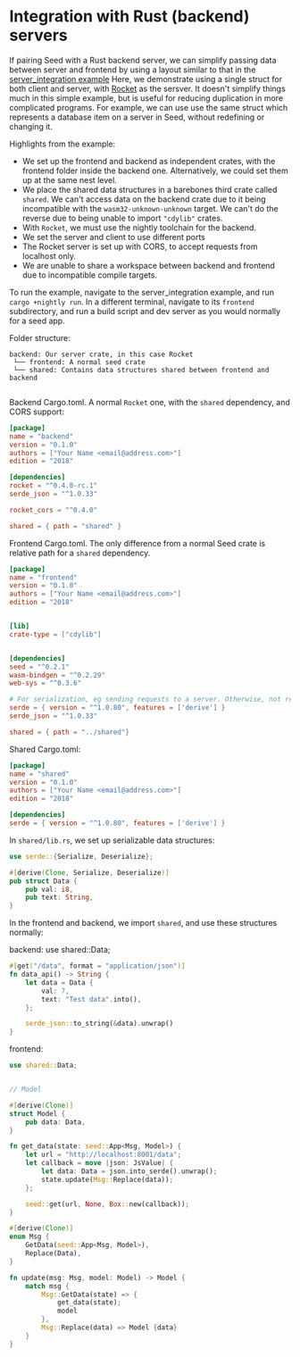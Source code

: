 # Integration with Rust (backend) servers

If pairing Seed with a Rust backend server, we can simplify passing data between
server and frontend by using a layout similar to that in the [server_integration example](https://github.com/David-OConnor/seed/tree/master/examples/server_interaction)
Here, we demonstrate using a single struct for both client and server, with [Rocket](https://rocket.rs/)
as the sersver. It doesn't simplify
things much in this simple example, but is useful for reducing duplication in more
complicated programs. For example, we can use use the same struct which represents a 
database item on a server in Seed, without redefining or changing it.

Highlights from the example:
- We set up the frontend and backend as independent crates, with the frontend folder
inside the backend one. Alternatively, we could set them up at the same nest level.
- We place the shared data structures in a barebones third crate called `shared`. We can't access
data on the backend crate due to it being incompatible with the `wasm32-unknown-unknown` target.
We can't do the reverse due to being unable to import `"cdylib"` crates.
- With `Rocket`, we must use the nightly toolchain for the backend.
- We set the server and client to use different ports
- The Rocket server is set up with CORS, to accept requests from localhost only.
- We are unable to share a workspace between backend and frontend due to incompatible
compile targets.

To run the example, navigate to the server_integration example, and run `cargo +nightly run`.
In a different terminal, navigate to its `frontend` subdirectory, and run a build script and dev server
as you would normally for a seed app.

Folder structure:
```
backend: Our server crate, in this case Rocket
 └── frontend: A normal seed crate
 └── shared: Contains data structures shared between frontend and backend
 
```

Backend Cargo.toml. A normal `Rocket` one, with the `shared` dependency, and CORS support:
```toml
[package]
name = "backend"
version = "0.1.0"
authors = ["Your Name <email@address.com>"]
edition = "2018"

[dependencies]
rocket = "^0.4.0-rc.1"
serde_json = "^1.0.33"

rocket_cors = "^0.4.0"

shared = { path = "shared" }
```
Frontend Cargo.toml. The only difference from a normal Seed crate is relative path
for a `shared` dependency.
```toml
[package]
name = "frontend"
version = "0.1.0"
authors = ["Your Name <email@address.com>"]
edition = "2018"


[lib]
crate-type = ["cdylib"]


[dependencies]
seed = "^0.2.1"
wasm-bindgen = "^0.2.29"
web-sys = "^0.3.6"

# For serialization, eg sending requests to a server. Otherwise, not required.
serde = { version = "^1.0.80", features = ['derive'] }
serde_json = "^1.0.33"

shared = { path = "../shared"}
```

Shared Cargo.toml:
```toml
[package]
name = "shared"
version = "0.1.0"
authors = ["Your Name <email@address.com>"]
edition = "2018"

[dependencies]
serde = { version = "^1.0.80", features = ['derive'] }
```

In `shared/lib.rs`, we set up serializable data structures:
```rust
use serde::{Serialize, Deserialize};

#[derive(Clone, Serialize, Deserialize)]
pub struct Data {
    pub val: i8,
    pub text: String,
}
```

In the frontend and backend, we import `shared`, and use these structures normally:

backend:
use shared::Data;

```rust
#[get("/data", format = "application/json")]
fn data_api() -> String {
    let data = Data {
        val: 7,
        text: "Test data".into(),
    };

    serde_json::to_string(&data).unwrap()
}
```

frontend:
```rust
use shared::Data;


// Model

#[derive(Clone)]
struct Model {
    pub data: Data,
}

fn get_data(state: seed::App<Msg, Model>) {
    let url = "http://localhost:8001/data";
    let callback = move |json: JsValue| {
        let data: Data = json.into_serde().unwrap();
        state.update(Msg::Replace(data));
    };

    seed::get(url, None, Box::new(callback));
}

#[derive(Clone)]
enum Msg {
    GetData(seed::App<Msg, Model>),
    Replace(Data),
}

fn update(msg: Msg, model: Model) -> Model {
    match msg {
        Msg::GetData(state) => {
            get_data(state);
            model
        },
        Msg::Replace(data) => Model {data}
    }
}

```